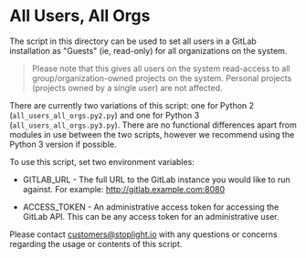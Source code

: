 # All Users, All Orgs

The script in this directory can be used to set all users in a GitLab
installation as "Guests" (ie, read-only) for all organizations on the system.

> Please note that this gives all users on the system read-access to all
> group/organization-owned projects on the system. Personal projects (projects
> owned by a single user) are not affected.

There are currently two variations of this script: one for Python 2
(`all_users_all_orgs.py2.py`) and one for Python 3
(`all_users_all_orgs.py3.py`). There are no functional differences apart from
modules in use between the two scripts, however we recommend using the Python 3
version if possible.

To use this script, set two environment variables:

- GITLAB_URL - The full URL to the GitLab instance you would like to run
  against. For example: http://gitlab.example.com:8080

- ACCESS_TOKEN - An administrative access token for accessing the GitLab
  API. This can be any access token for an administrative user.

Please contact customers@stoplight.io with any questions or concerns regarding
the usage or contents of this script.
